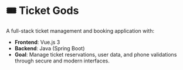 # 🎟️ Ticket Gods

A full-stack ticket management and booking application with:

- **Frontend**: Vue.js 3
- **Backend**: Java (Spring Boot)
- **Goal**: Manage ticket reservations, user data, and phone validations through secure and modern interfaces.
